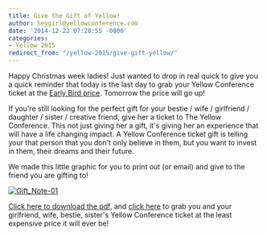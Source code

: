 ```yaml
---
title: Give the Gift of Yellow!
author: heygirl@yellowconference.com
date: '2014-12-22 07:28:55 -0800'
categories:
- Yellow 2015
redirect_from: "/yellow-2015/give-gift-yellow/"
---
```


Happy Christmas week ladies! Just wanted to drop in real quick to give you a quick reminder that today is the last day to grab your Yellow Conference ticket at the [Early Bird price](https://ti.to/yellowconference/yellow-conference-2015). Tomorrow the price will go up!

If you're still looking for the perfect gift for your bestie / wife / girlfriend / daughter / sister / creative friend, give her a ticket to The Yellow Conference. This not just giving her a gift, it's giving her an experience that will have a life changing impact. A Yellow Conference ticket gift is telling your that person that you don't only believe in them, but you want to invest in them, their dreams and their future.

We made this little graphic for you to print out (or email) and give to the friend you are gifting to!

[![Gift_Note-01](http://yellowconference.com/wp-content/uploads/2014/12/Gift_Note-01-791x1024.jpg)](http://yellowconference.com/wp-content/uploads/2014/12/Gift_Note-01.jpg)

[Click here to download the pdf,](http://yellowconference.com/wp-content/uploads/2014/12/Gift_Note.pdf) and [click here](https://ti.to/yellowconference/yellow-conference-2015) to grab you and your girlfriend, wife, bestie, sister's Yellow Conference ticket at the least expensive price it will ever be!
